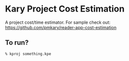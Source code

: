 
# Kary Project Cost Estimation

A project cost/time estimator. For sample check out:
https://github.com/pmkary/reader-app-cost-estimation

## To run?

```
% kproj something.kpe
```